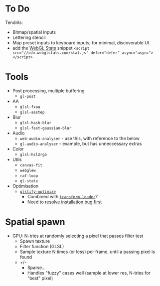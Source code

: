 # To Do

Tendrils:

- Bitmap/spatial inputs
- Lettering stencil
- Map preset inputs to keyboard inputs; for minimal, discoverable UI
- add the [WebGL Stats](//webglstats.com) snippet `<script src="//cdn.webglstats.com/stat.js" defer="defer" async="async"></script>`


# Tools

- Post processing, multiple buffering
  - `gl-post`
- AA
  - `glsl-fxaa`
  - `glsl-aastep`
- Blur
  - `glsl-hash-blur`
  - `glsl-fast-gaussian-blur`
- Audio
  - `web-audio-analyser` - use this, with reference to the below
  - `gl-audio-analyser` - example, but has unneccessary extras
- Color
  - `glsl-hsl2rgb`
- Utils
  - `canvas-fit`
  - `webglew`
  - `raf-loop`
  - `gl-state`
- Optimisation
  - [`glslify-optimize`](https://github.com/hughsk/glslify-optimize)
    - Combined with [`transform-loader`](https://github.com/webpack/transform-loader)?
    - Need to [resolve installation bug first](https://github.com/hughsk/glslify-optimize/issues/2)


# Spatial spawn

- GPU: N-tries at randomly selecting a pixel that passes filter test
  - Spawn texture
  - Filter function (GLSL)
  - Sample texture N times (or less) per frame, until a passing pixel is found
  - +/-
    - Sparse...
    + Handles "fuzzy" cases well (sample at lower res, N-tries for "best" pixel)
